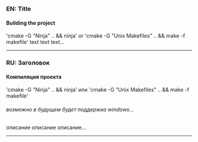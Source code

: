 ### EN:  Title
#### Building the project
'cmake -G "Ninja" .. && ninja' or 'cmake -G "Unix Makefiles" .. && make -f makefile'
text text text...
___
### RU:  Заголовок
#### Компиляция проекта
'cmake -G "Ninja" .. && ninja' или 'cmake -G "Unix Makefiles" .. && make -f makefile'
###### возможно в будущем будет поддержка windows...
описание описание описание...
___
